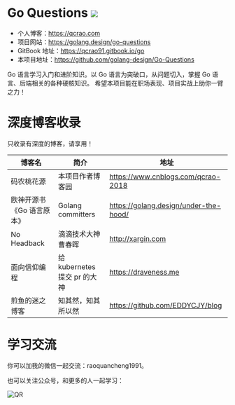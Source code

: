 # Go Questions ![](https://changkun.de/urlstat?mode=github&repo=golang-design/Go-Questions)

- 个人博客：https://qcrao.com
- 项目网站：https://golang.design/go-questions
- GitBook 地址：https://qcrao91.gitbook.io/go
- 本项目地址：https://github.com/golang-design/Go-Questions

Go 语言学习入门和进阶知识。以 Go 语言为突破口，从问题切入，掌握 Go 语言、后端相关的各种硬核知识。
希望本项目能在职场表现、项目实战上助你一臂之力！

# 深度博客收录

只收录有深度的博客，请享用！

|博客名|简介|地址|
|---|---|---|
|码农桃花源|本项目作者博客园|https://www.cnblogs.com/qcrao-2018|
|欧神开源书《Go 语言原本》|Golang committers|https://golang.design/under-the-hood/|
|No Headback|滴滴技术大神曹春晖|http://xargin.com|
|面向信仰编程|给 kubernetes 提交 pr 的大神|https://draveness.me|
|煎鱼的迷之博客|知其然，知其所以然|https://github.com/EDDYCJY/blog|

# 学习交流

你可以加我的微信一起交流：raoquancheng1991。

也可以关注公众号，和更多的人一起学习：

![QR](https://user-images.githubusercontent.com/7698088/57526048-ebb2e280-735e-11e9-98dc-4a2cb060d0df.png)
